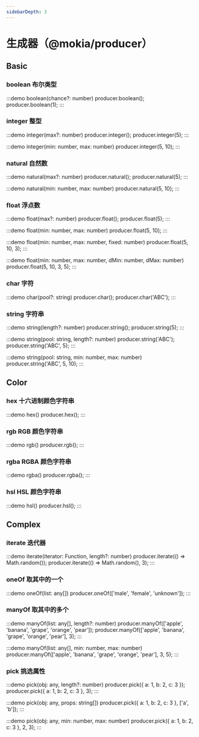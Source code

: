 ```yaml
---
sidebarDepth: 3
---
```


# 生成器（@mokia/producer）

## Basic

### boolean 布尔类型

:::demo boolean(chance?: number)
producer.boolean();
producer.boolean(1);
:::

### integer 整型

:::demo integer(max?: number)
producer.integer();
producer.integer(5);
:::

:::demo integer(min: number, max: number)
producer.integer(5, 10);
:::

### natural 自然数

:::demo natural(max?: number)
producer.natural();
producer.natural(5);
:::

:::demo natural(min: number, max: number)
producer.natural(5, 10);
:::

### float 浮点数

:::demo float(max?: number)
producer.float();
producer.float(5);
:::

:::demo float(min: number, max: number)
producer.float(5, 10);
:::

:::demo float(min: number, max: number, fixed: number)
producer.float(5, 10, 3);
:::

:::demo float(min: number, max: number, dMin: number, dMax: number)
producer.float(5, 10, 3, 5);
:::

### char 字符

:::demo char(pool?: string)
producer.char();
producer.char('ABC');
:::

### string 字符串

:::demo string(length?: number)
producer.string();
producer.string(5);
:::

:::demo string(pool: string, length?: number)
producer.string('ABC');
producer.string('ABC', 5);
:::

:::demo string(pool: string, min: number, max: number)
producer.string('ABC', 5, 10);
:::

## Color

### hex 十六进制颜色字符串

:::demo hex()
producer.hex();
:::

### rgb RGB 颜色字符串

:::demo rgb()
producer.rgb();
:::

### rgba RGBA 颜色字符串

:::demo rgba()
producer.rgba();
:::

### hsl HSL 颜色字符串

:::demo hsl()
producer.hsl();
:::

## Complex

### iterate 迭代器

:::demo iterate(iterator: Function, length?: number)
producer.iterate(() => Math.random());
producer.iterate(() => Math.random(), 3);
:::

### oneOf 取其中的一个

:::demo oneOf(list: any[])
producer.oneOf(['male', 'female', 'unknown']);
:::

### manyOf 取其中的多个

:::demo manyOf(list: any[], length?: number)
producer.manyOf(['apple', 'banana', 'grape', 'orange', 'pear']);
producer.manyOf(['apple', 'banana', 'grape', 'orange', 'pear'], 3);
:::

:::demo manyOf(list: any[], min: number, max: number)
producer.manyOf(['apple', 'banana', 'grape', 'orange', 'pear'], 3, 5);
:::

### pick 挑选属性

:::demo pick(obj: any, length?: number)
producer.pick({ a: 1, b: 2, c: 3 });
producer.pick({ a: 1, b: 2, c: 3 }, 3);
:::

:::demo pick(obj: any, props: string[])
producer.pick({ a: 1, b: 2, c: 3 }, ['a', 'b']);
:::

:::demo pick(obj: any, min: number, max: number)
producer.pick({ a: 1, b: 2, c: 3 }, 2, 3);
:::
